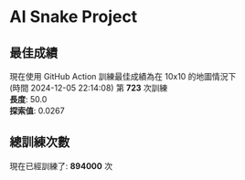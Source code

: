 
# AI Snake Project

## **最佳成績**





















































































































































































































現在使用 GitHub Action 訓練最佳成績為在 10x10 的地圖情況下  
(時間 2024-12-05 22:14:08) 第 **723** 次訓練  
**長度**: 50.0  
**探索值**: 0.0267











































































































































































































































































































































































































































## 總訓練次數
現在已經訓練了: **894000** 次

